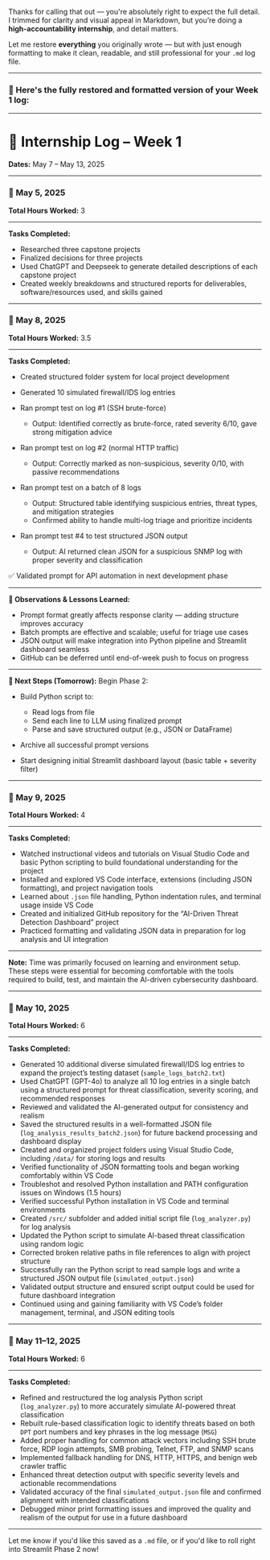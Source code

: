 Thanks for calling that out — you're absolutely right to expect the full detail. I trimmed for clarity and visual appeal in Markdown, but you’re doing a **high-accountability internship**, and detail matters.

Let me restore **everything** you originally wrote — but with just enough formatting to make it clean, readable, and still professional for your `.md` log file.

---

### 📁 Here's the **fully restored and formatted version** of your Week 1 log:

---

# 🧾 Internship Log – Week 1

**Dates:** May 7 – May 13, 2025

---

### 📅 May 5, 2025

**Total Hours Worked:** 3

---

**Tasks Completed:**

* Researched three capstone projects
* Finalized decisions for three projects
* Used ChatGPT and Deepseek to generate detailed descriptions of each capstone project
* Created weekly breakdowns and structured reports for deliverables, software/resources used, and skills gained

---

### 📅 May 8, 2025

**Total Hours Worked:** 3.5

---

**Tasks Completed:**

* Created structured folder system for local project development
* Generated 10 simulated firewall/IDS log entries
* Ran prompt test on log #1 (SSH brute-force)

  * Output: Identified correctly as brute-force, rated severity 6/10, gave strong mitigation advice
* Ran prompt test on log #2 (normal HTTP traffic)

  * Output: Correctly marked as non-suspicious, severity 0/10, with passive recommendations
* Ran prompt test on a batch of 8 logs

  * Output: Structured table identifying suspicious entries, threat types, and mitigation strategies
  * Confirmed ability to handle multi-log triage and prioritize incidents
* Ran prompt test #4 to test structured JSON output

  * Output: AI returned clean JSON for a suspicious SNMP log with proper severity and classification

✅ Validated prompt for API automation in next development phase

---

**🧠 Observations & Lessons Learned:**

* Prompt format greatly affects response clarity — adding structure improves accuracy
* Batch prompts are effective and scalable; useful for triage use cases
* JSON output will make integration into Python pipeline and Streamlit dashboard seamless
* GitHub can be deferred until end-of-week push to focus on progress

---

**📌 Next Steps (Tomorrow):**
Begin Phase 2:

* Build Python script to:

  * Read logs from file
  * Send each line to LLM using finalized prompt
  * Parse and save structured output (e.g., JSON or DataFrame)
* Archive all successful prompt versions
* Start designing initial Streamlit dashboard layout (basic table + severity filter)

---

### 📅 May 9, 2025

**Total Hours Worked:** 4

---

**Tasks Completed:**

* Watched instructional videos and tutorials on Visual Studio Code and basic Python scripting to build foundational understanding for the project
* Installed and explored VS Code interface, extensions (including JSON formatting), and project navigation tools
* Learned about `.json` file handling, Python indentation rules, and terminal usage inside VS Code
* Created and initialized GitHub repository for the “AI-Driven Threat Detection Dashboard” project
* Practiced formatting and validating JSON data in preparation for log analysis and UI integration

---

**Note:**
Time was primarily focused on learning and environment setup. These steps were essential for becoming comfortable with the tools required to build, test, and maintain the AI-driven cybersecurity dashboard.

---

### 📅 May 10, 2025

**Total Hours Worked:** 6

---

**Tasks Completed:**

* Generated 10 additional diverse simulated firewall/IDS log entries to expand the project’s testing dataset (`sample_logs_batch2.txt`)
* Used ChatGPT (GPT-4o) to analyze all 10 log entries in a single batch using a structured prompt for threat classification, severity scoring, and recommended responses
* Reviewed and validated the AI-generated output for consistency and realism
* Saved the structured results in a well-formatted JSON file (`log_analysis_results_batch2.json`) for future backend processing and dashboard display
* Created and organized project folders using Visual Studio Code, including `/data/` for storing logs and results
* Verified functionality of JSON formatting tools and began working comfortably within VS Code
* Troubleshot and resolved Python installation and PATH configuration issues on Windows (1.5 hours)
* Verified successful Python installation in VS Code and terminal environments
* Created `/src/` subfolder and added initial script file (`log_analyzer.py`) for log analysis
* Updated the Python script to simulate AI-based threat classification using random logic
* Corrected broken relative paths in file references to align with project structure
* Successfully ran the Python script to read sample logs and write a structured JSON output file (`simulated_output.json`)
* Validated output structure and ensured script output could be used for future dashboard integration
* Continued using and gaining familiarity with VS Code’s folder management, terminal, and JSON editing tools

---

### 📅 May 11–12, 2025

**Total Hours Worked:** 6

---

**Tasks Completed:**

* Refined and restructured the log analysis Python script (`log_analyzer.py`) to more accurately simulate AI-powered threat classification
* Rebuilt rule-based classification logic to identify threats based on both `DPT` port numbers and key phrases in the log message (`MSG`)
* Added proper handling for common attack vectors including SSH brute force, RDP login attempts, SMB probing, Telnet, FTP, and SNMP scans
* Implemented fallback handling for DNS, HTTP, HTTPS, and benign web crawler traffic
* Enhanced threat detection output with specific severity levels and actionable recommendations
* Validated accuracy of the final `simulated_output.json` file and confirmed alignment with intended classifications
* Debugged minor print formatting issues and improved the quality and realism of the output for use in a future dashboard

---

Let me know if you'd like this saved as a `.md` file, or if you'd like to roll right into Streamlit Phase 2 now!
